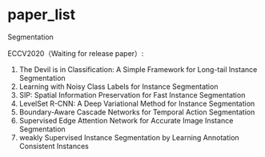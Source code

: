 # paper_list

Segmentation

ECCV2020（Waiting for release paper）:
1. The Devil is in Classification: A Simple Framework for Long-tail Instance Segmentation
2. Learning with Noisy Class Labels for Instance Segmentation
3. SIP: Spatial Information Preservation for Fast Instance Segmentation
4. LevelSet R-CNN: A Deep Variational Method for Instance Segmentation
5. Boundary-Aware Cascade Networks for Temporal Action Segmentation
6. Supervised Edge Attention Network for Accurate Image Instance Segmentation
7. weakly Supervised Instance Segmentation by Learning Annotation Consistent Instances

